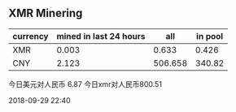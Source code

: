 ## XMR Minering

|currency|mined in last 24 hours|all|in pool|
|---|---|---|---|
|XMR|0.003|0.633|0.426|
|CNY|2.123|506.658|340.82|

今日美元对人民币 6.87	今日xmr对人民币800.51


2018-09-29 22:40
